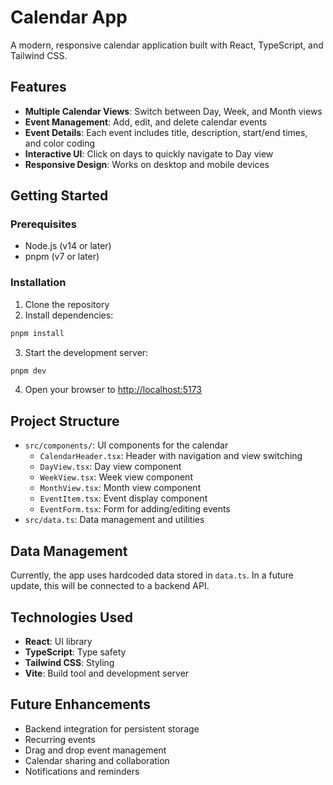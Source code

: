# Calendar App

A modern, responsive calendar application built with React, TypeScript, and Tailwind CSS.

## Features

-   **Multiple Calendar Views**: Switch between Day, Week, and Month views
-   **Event Management**: Add, edit, and delete calendar events
-   **Event Details**: Each event includes title, description, start/end times, and color coding
-   **Interactive UI**: Click on days to quickly navigate to Day view
-   **Responsive Design**: Works on desktop and mobile devices

## Getting Started

### Prerequisites

-   Node.js (v14 or later)
-   pnpm (v7 or later)

### Installation

1. Clone the repository
2. Install dependencies:

```bash
pnpm install
```

3. Start the development server:

```bash
pnpm dev
```

4. Open your browser to [http://localhost:5173](http://localhost:5173)

## Project Structure

-   `src/components/`: UI components for the calendar
    -   `CalendarHeader.tsx`: Header with navigation and view switching
    -   `DayView.tsx`: Day view component
    -   `WeekView.tsx`: Week view component
    -   `MonthView.tsx`: Month view component
    -   `EventItem.tsx`: Event display component
    -   `EventForm.tsx`: Form for adding/editing events
-   `src/data.ts`: Data management and utilities

## Data Management

Currently, the app uses hardcoded data stored in `data.ts`. In a future update, this will be connected to a backend API.

## Technologies Used

-   **React**: UI library
-   **TypeScript**: Type safety
-   **Tailwind CSS**: Styling
-   **Vite**: Build tool and development server

## Future Enhancements

-   Backend integration for persistent storage
-   Recurring events
-   Drag and drop event management
-   Calendar sharing and collaboration
-   Notifications and reminders
